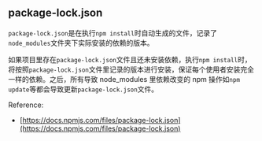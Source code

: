 ## package-lock.json

`package-lock.json`是在执行`npm install`时自动生成的文件，记录了`node_modules`文件夹下实际安装的依赖的版本。

如果项目里存在`package-lock.json`文件且还未安装依赖，执行`npm install`时，将按照`package-lock.json`文件里记录的版本进行安装，保证每个使用者安装完全一样的依赖。之后，所有导致 node_modules 里依赖改变的 npm 操作如`npm update`等都会导致更新`package-lock.json`文件。

Reference:
- [https://docs.npmjs.com/files/package-lock.json](https://docs.npmjs.com/files/package-lock.json)